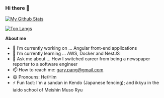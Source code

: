 ### Hi there 👋

[![My Github Stats](https://github-readme-stats.vercel.app/api?username=codewritingcow)](https://github.com/anuraghazra/github-readme-stats)

[![Top Langs](https://github-readme-stats.vercel.app/api/top-langs/?username=codewritingcow&layout=compact)](https://github.com/anuraghazra/github-readme-stats)

**About me**

- 🔭 I’m currently working on ... Angular front-end applications
- 🌱 I’m currently learning ... AWS, Docker and NestJS
- 💬 Ask me about ... How I switched career from being a newspaper reporter to a software engineer
- 📫 How to reach me: gary.pang@gmail.com
- 😄 Pronouns: He/Him
- ⚡ Fun fact: I'm a sandan in Kendo (Japanese fencing); and ikkyu in the iaido school of Meishin Muso Ryu

<!--
**CodeWritingCow/codewritingcow** is a ✨ _special_ ✨ repository because its `README.md` (this file) appears on your GitHub profile.

Here are some ideas to get you started:

- 🔭 I’m currently working on ...
- 🌱 I’m currently learning ...
- 👯 I’m looking to collaborate on ...
- 🤔 I’m looking for help with ...
- 💬 Ask me about ...
- 📫 How to reach me: ...
- 😄 Pronouns: ...
- ⚡ Fun fact: ...
-->
